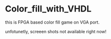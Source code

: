 # Color_fill_with_VHDL



this is FPGA based color fill game on VGA port.

unfotunetly, screeen shots not available right now!
